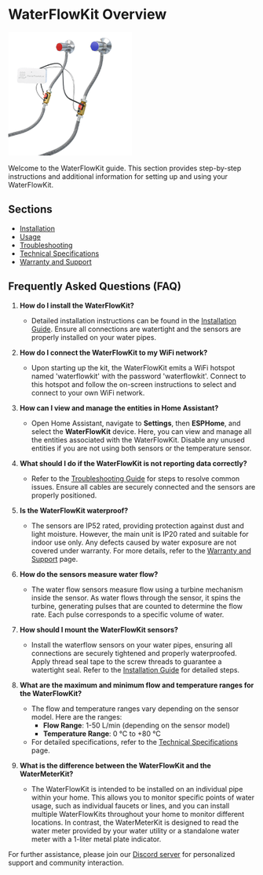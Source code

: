 # WaterFlowKit Overview

<img src="../.vuepress/public/images/waterflowkit/waterflowkit-product-shop.png" alt="WaterFlowKit Image" style="width: 50%;">


Welcome to the WaterFlowKit guide. This section provides step-by-step instructions and additional information for setting up and using your WaterFlowKit.

## Sections

- [Installation](installation.md)
- [Usage](usage.md)
- [Troubleshooting](troubleshooting.md)
- [Technical Specifications](technical-specifications.md)
- [Warranty and Support](warranty-and-support.md)

## Frequently Asked Questions (FAQ)

1. **How do I install the WaterFlowKit?**
   - Detailed installation instructions can be found in the [Installation Guide](installation.md). Ensure all connections are watertight and the sensors are properly installed on your water pipes.

2. **How do I connect the WaterFlowKit to my WiFi network?**
   - Upon starting up the kit, the WaterFlowKit emits a WiFi hotspot named 'waterflowkit' with the password 'waterflowkit'. Connect to this hotspot and follow the on-screen instructions to select and connect to your own WiFi network.

3. **How can I view and manage the entities in Home Assistant?**
   - Open Home Assistant, navigate to **Settings**, then **ESPHome**, and select the **WaterFlowKit** device. Here, you can view and manage all the entities associated with the WaterFlowKit. Disable any unused entities if you are not using both sensors or the temperature sensor.

4. **What should I do if the WaterFlowKit is not reporting data correctly?**
   - Refer to the [Troubleshooting Guide](troubleshooting.md) for steps to resolve common issues. Ensure all cables are securely connected and the sensors are properly positioned.

5. **Is the WaterFlowKit waterproof?**
   - The sensors are IP52 rated, providing protection against dust and light moisture. However, the main unit is IP20 rated and suitable for indoor use only. Any defects caused by water exposure are not covered under warranty. For more details, refer to the [Warranty and Support](warranty-and-support.md) page.

6. **How do the sensors measure water flow?**
   - The water flow sensors measure flow using a turbine mechanism inside the sensor. As water flows through the sensor, it spins the turbine, generating pulses that are counted to determine the flow rate. Each pulse corresponds to a specific volume of water.

7. **How should I mount the WaterFlowKit sensors?**
   - Install the waterflow sensors on your water pipes, ensuring all connections are securely tightened and properly waterproofed. Apply thread seal tape to the screw threads to guarantee a watertight seal. Refer to the [Installation Guide](installation.md) for detailed steps.

8. **What are the maximum and minimum flow and temperature ranges for the WaterFlowKit?**
   - The flow and temperature ranges vary depending on the sensor model. Here are the ranges:
     - **Flow Range**: 1-50 L/min (depending on the sensor model)
     - **Temperature Range**: 0 °C to +80 °C
   - For detailed specifications, refer to the [Technical Specifications](technical-specifications.md) page.

9. **What is the difference between the WaterFlowKit and the WaterMeterKit?**
    - The WaterFlowKit is intended to be installed on an individual pipe within your home. This allows you to monitor specific points of water usage, such as individual faucets or lines, and you can install multiple WaterFlowKits throughout your home to monitor different locations. In contrast, the 
    WaterMeterKit is designed to read the water meter provided by your water utility or a standalone water meter with a 1-liter metal plate indicator.
    
For further assistance, please join our [Discord server](https://smarthomeshop.io/discord) for personalized support and community interaction.